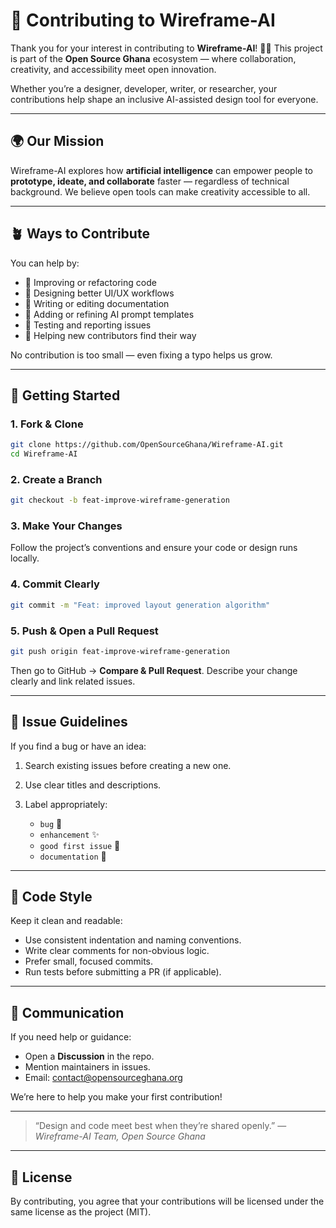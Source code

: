 # 🤝 Contributing to Wireframe-AI

Thank you for your interest in contributing to **Wireframe-AI**! 🎨💡
This project is part of the **Open Source Ghana** ecosystem — where collaboration, creativity, and accessibility meet open innovation.

Whether you’re a designer, developer, writer, or researcher, your contributions help shape an inclusive AI-assisted design tool for everyone.

---

## 🌍 Our Mission

Wireframe-AI explores how **artificial intelligence** can empower people to **prototype, ideate, and collaborate** faster — regardless of technical background.
We believe open tools can make creativity accessible to all.

---

## 🪴 Ways to Contribute

You can help by:

* 🧠 Improving or refactoring code
* 🎨 Designing better UI/UX workflows
* 🧾 Writing or editing documentation
* 🧩 Adding or refining AI prompt templates
* 🧪 Testing and reporting issues
* 💬 Helping new contributors find their way

No contribution is too small — even fixing a typo helps us grow.

---

## 🚀 Getting Started

### 1. Fork & Clone

```bash
git clone https://github.com/OpenSourceGhana/Wireframe-AI.git
cd Wireframe-AI
```

### 2. Create a Branch

```bash
git checkout -b feat-improve-wireframe-generation
```

### 3. Make Your Changes

Follow the project’s conventions and ensure your code or design runs locally.

### 4. Commit Clearly

```bash
git commit -m "Feat: improved layout generation algorithm"
```

### 5. Push & Open a Pull Request

```bash
git push origin feat-improve-wireframe-generation
```

Then go to GitHub → **Compare & Pull Request**.
Describe your change clearly and link related issues.

---

## 🧠 Issue Guidelines

If you find a bug or have an idea:

1. Search existing issues before creating a new one.
2. Use clear titles and descriptions.
3. Label appropriately:

   * `bug` 🐛
   * `enhancement` ✨
   * `good first issue` 🌱
   * `documentation` 📘

---

## 🧩 Code Style

Keep it clean and readable:

* Use consistent indentation and naming conventions.
* Write clear comments for non-obvious logic.
* Prefer small, focused commits.
* Run tests before submitting a PR (if applicable).

---

## 💬 Communication

If you need help or guidance:

* Open a **Discussion** in the repo.
* Mention maintainers in issues.
* Email: [contact@opensourceghana.org](mailto:contact@opensourceghana.org)

We’re here to help you make your first contribution!

---

> “Design and code meet best when they’re shared openly.”
> — *Wireframe-AI Team, Open Source Ghana*

---

## 📜 License

By contributing, you agree that your contributions will be licensed under the same license as the project (MIT).


